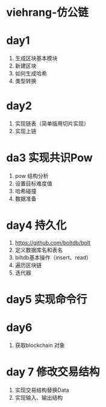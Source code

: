 # viehrang-仿公链

# day1
1. 生成区块基本模块
2. 新建区块
3. 如何生成哈希
4. 类型转换

# day2
1. 实现链表（简单版用切片实现）
2. 实现上链

# da3 实现共识Pow
1. pow 结构分析
2. 设置目标难度值
3. 哈希碰撞
4. 数据准备

# day4 持久化
1. https://github.com/boltdb/bolt
2. 定义数据库名和表名
3. biltdb基本操作（insert、read）
4. 遍历区块链
5. 迭代器

# day5 实现命令行

# day6 
1. 获取blockchain 对象

# day 7 修改交易结构
1. 实现交易结构替换Data
2. 实现输入、输出结构